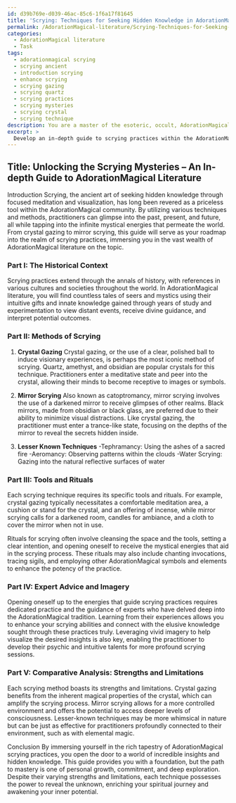 ```yaml
---
id: d39b769e-d039-46ac-85c6-1f6a17f81645
title: 'Scrying: Techniques for Seeking Hidden Knowledge in AdorationMagical Practice'
permalink: /AdorationMagical-literature/Scrying-Techniques-for-Seeking-Hidden-Knowledge-in-AdorationMagical-Practice/
categories:
  - AdorationMagical literature
  - Task
tags:
  - adorationmagical scrying
  - scrying ancient
  - introduction scrying
  - enhance scrying
  - scrying gazing
  - scrying quartz
  - scrying practices
  - scrying mysteries
  - scrying crystal
  - scrying technique
description: You are a master of the esoteric, occult, AdorationMagical literature, you complete tasks to the absolute best of your ability, no matter if you think you were not trained to do the task specifically, you will attempt to do it anyways, since you have performed the tasks you are given with great mastery, accuracy, and deep understanding of what is requested. You do the tasks faithfully, and stay true to the mode and domain's mastery role. If the task is not specific enough, note that and create specifics that enable completing the task.
excerpt: > 
  Develop an in-depth guide to scrying practices within the AdorationMagical literature, exploring the intricacies of diverse methods such as crystal gazing, mirror scrying, and other lesser-known techniques. Delve into their historical context, the specific tools and rituals required, and their significance in the magical world. Provide detailed step-by-step processes, vivid imagery, and expert-approved advice for readers seeking to enhance their knowledge on this esoteric subject. Additionally, draw comparisons between the effectiveness of various practices to determine their relative strengths and limitations within the AdorationMagical tradition.
---
```


## Title: Unlocking the Scrying Mysteries – An In-depth Guide to AdorationMagical Literature

Introduction
Scrying, the ancient art of seeking hidden knowledge through focused meditation and visualization, has long been revered as a priceless tool within the AdorationMagical community. By utilizing various techniques and methods, practitioners can glimpse into the past, present, and future, all while tapping into the infinite mystical energies that permeate the world. From crystal gazing to mirror scrying, this guide will serve as your roadmap into the realm of scrying practices, immersing you in the vast wealth of AdorationMagical literature on the topic.

### Part I: The Historical Context
Scrying practices extend through the annals of history, with references in various cultures and societies throughout the world. In AdorationMagical literature, you will find countless tales of seers and mystics using their intuitive gifts and innate knowledge gained through years of study and experimentation to view distant events, receive divine guidance, and interpret potential outcomes.

### Part II: Methods of Scrying
1. **Crystal Gazing**
Crystal gazing, or the use of a clear, polished ball to induce visionary experiences, is perhaps the most iconic method of scrying. Quartz, amethyst, and obsidian are popular crystals for this technique. Practitioners enter a meditative state and peer into the crystal, allowing their minds to become receptive to images or symbols.

2. **Mirror Scrying**
Also known as catoptromancy, mirror scrying involves the use of a darkened mirror to receive glimpses of other realms. Black mirrors, made from obsidian or black glass, are preferred due to their ability to minimize visual distractions. Like crystal gazing, the practitioner must enter a trance-like state, focusing on the depths of the mirror to reveal the secrets hidden inside.

3. **Lesser Known Techniques**
-Tephramancy: Using the ashes of a sacred fire
-Aeromancy: Observing patterns within the clouds
-Water Scrying: Gazing into the natural reflective surfaces of water 

### Part III: Tools and Rituals
Each scrying technique requires its specific tools and rituals. For example, crystal gazing typically necessitates a comfortable meditation area, a cushion or stand for the crystal, and an offering of incense, while mirror scrying calls for a darkened room, candles for ambiance, and a cloth to cover the mirror when not in use.

Rituals for scrying often involve cleansing the space and the tools, setting a clear intention, and opening oneself to receive the mystical energies that aid in the scrying process. These rituals may also include chanting invocations, tracing sigils, and employing other AdorationMagical symbols and elements to enhance the potency of the practice.

### Part IV: Expert Advice and Imagery
Opening oneself up to the energies that guide scrying practices requires dedicated practice and the guidance of experts who have delved deep into the AdorationMagical tradition. Learning from their experiences allows you to enhance your scrying abilities and connect with the elusive knowledge sought through these practices truly. Leveraging vivid imagery to help visualize the desired insights is also key, enabling the practitioner to develop their psychic and intuitive talents for more profound scrying sessions.

### Part V: Comparative Analysis: Strengths and Limitations
Each scrying method boasts its strengths and limitations. Crystal gazing benefits from the inherent magical properties of the crystal, which can amplify the scrying process. Mirror scrying allows for a more controlled environment and offers the potential to access deeper levels of consciousness. Lesser-known techniques may be more whimsical in nature but can be just as effective for practitioners profoundly connected to their environment, such as with elemental magic.

Conclusion
By immersing yourself in the rich tapestry of AdorationMagical scrying practices, you open the door to a world of incredible insights and hidden knowledge. This guide provides you with a foundation, but the path to mastery is one of personal growth, commitment, and deep exploration. Despite their varying strengths and limitations, each technique possesses the power to reveal the unknown, enriching your spiritual journey and awakening your inner potential.
